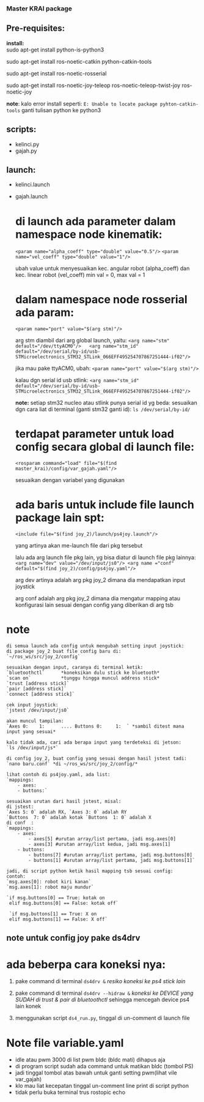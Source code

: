 ### Master KRAI package


## Pre-requisites:

 **install:**	
 sudo apt-get install python-is-python3

 sudo apt-get install ros-noetic-catkin python-catkin-tools

 sudo apt-get install ros-noetic-rosserial

 sudo apt-get install ros-noetic-joy-teleop ros-noetic-teleop-twist-joy ros-noetic-joy

**note**:
 kalo error install seperti:
 `E: Unable to locate package pyhton-catkin-tools`
 ganti tulisan python ke python3


## scripts:
  - kelinci.py
  - gajah.py 	
## launch:
  - kelinci.launch
  - gajah.launch

 	# di launch ada parameter dalam namespace node kinematik:
 	`<param name="alpha_coeff" type="double" value="0.5"/>`
 	`<param name="vel_coeff" type="double" value="1"/>`

 	ubah value untuk menyesuaikan kec. angular robot (alpha_coeff) dan kec. linear robot (vel_coeff)
 	min val = 0, max val = 1

 	# dalam namespace node rosserial ada param:
 	`<param name="port" value="$(arg stm)"/>`

 	arg stm diambil dari arg global launch, yaitu:
 	`<arg name="stm" default="/dev/ttyACM0"/>  
     <arg name="stm_id" default="/dev/serial/by-id/usb-STMicroelectronics_STM32_STLink_066EFF495254707867251444-if02"/>`

     jika mau pake ttyACM0, ubah: `<param name="port" value="$(arg stm)"/>`

     kalau dgn serial id usb stlink:
     `<arg name="stm_id" default="/dev/serial/by-id/usb-STMicroelectronics_STM32_STLink_066EFF495254707867251444-if02"/>`

     **note:**
     setiap stm32 nucleo atau stlink punya serial id yg beda:
     sesuaikan dgn cara liat di terminal (ganti stm32 ganti id):
     `ls /dev/serial/by-id/`

     # terdapat parameter untuk load config secara global di launch file:
     `<rosparam command="load" file="$(find master_krai)/config/var_gajah.yaml"/>`

     sesuaikan dengan variabel yang digunakan

     # ada baris untuk include file launch package lain spt:
     `<include file="$(find joy_2)/launch/ps4joy.launch"/>`     
     
     yang artinya akan me-launch file dari pkg tersebut

     lalu ada arg launch file pkg lain, yg bisa diatur di launch file pkg lainnya:
     `<arg name="dev" value="/dev/input/js0"/>
      <arg name ="conf" default="$(find joy_2)/config/ps4joy.yaml"/>`

     arg dev artinya adalah arg pkg joy_2 dimana dia mendapatkan input joystick

     arg conf adalah arg pkg joy_2 dimana dia mengatur mapping atau 
     konfigurasi lain sesuai dengan config yang diberikan di arg tsb







# note
 	di semua launch ada config untuk mengubah setting input joystick:
 	di package joy_2 buat file config baru di:
 	`~/ros_ws/src/joy_2/config`

 	sesuaikan dengan input, caranya di terminal ketik:
 	`bluetoothctl`		*koneksikan dulu stick ke bluetooth*
 	`scan on`			*tunggu hingga muncul address stick*
 	`trust [address stick]`
 	`pair [address stick]`
 	`connect [address stick]`

 	cek input joystick:
 	`jstest /dev/input/js0`

 	akan muncul tampilan:
 	`Axes 0:	1:		.... Buttons 0:		1:	` *sambil ditest mana input yang sesuai*

 	kalo tidak ada, cari ada berapa input yang terdeteksi di jetson:
 	`ls /dev/input/js*`

 	di config joy_2, buat config yang sesuai dengan hasil jstest tadi: 	
 	`nano baru.conf` *di ~/ros_ws/src/joy_2/config/*

 	lihat contoh di ps4joy.yaml, ada list:
 	`mappings:
 		- axes:
 		- buttons:`

 	sesuaikan urutan dari hasil jstest, misal:
 	di jstest:
 	`Axes 5: 0` adalah RX, `Axes 3: 0` adalah RY
 	`Buttons  7: 0` adalah kotak `Buttons  1: 0` adalah X
 	di conf  : 	
	`mappings:
 		- axes:
 			- axes[5] #urutan array/list pertama, jadi msg.axes[0]
 			- axes[3] #urutan array/list kedua, jadi msg.axes[1]
 		- buttons:
 			- buttons[7] #urutan array/list pertama, jadi msg.buttons[0]
 			- buttons[1] #urutan array/list pertama, jadi msg.buttons[1]`  	

 	jadi, di script python ketik hasil mapping tsb sesuai config:
 	contoh:
 	`msg.axes[0]: robot kiri kanan`
 	`msg.axes[1]: robot maju mundur`

 	`if msg.buttons[0] == True: kotak on
 	 elif msg.buttons[0] == False: kotak off`

 	 `if msg.buttons[1] == True: X on
 	 elif msg.buttons[1] == False: X off`


## note untuk config joy pake ds4drv

# ada beberpa cara koneksi nya:
 1. pake command di terminal `ds4drv &` *resiko koneksi ke ps4 stick lain*

 2. pake command di terminal `ds4drv --hidraw &` *koneksi ke DEVICE yang SUDAH di trust & pair di bluetoothctl* 
 sehingga mencegah device ps4 lain konek

 3. menggunakan script `ds4_run.py`, tinggal di un-comment di launch file


# Note file variable.yaml
- idle atau pwm 3000 di list pwm bldc (bldc mati) dihapus aja
- di program script sudah ada command untuk matikan bldc (tombol PS)
- jadi tinggal tombol atas bawah  untuk ganti setting pwm(lihat vile var_gajah)
- klo mau liat kecepatan tinggal un-comment line print di script python
- tidak perlu buka terminal trus rostopic echo
